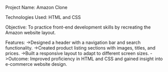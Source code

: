 Project Name: Amazon Clone

Technologies Used: HTML and CSS

Objective: To practice front-end development skills by recreating the Amazon website layout.

Features:
->Designed a header with a navigation bar and search functionality.
->Created product listing sections with images, titles, and prices.
->Built a responsive layout to adapt to different screen sizes.
->Outcome: Improved proficiency in HTML and CSS and gained insight into e-commerce website design.
